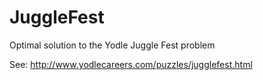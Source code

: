 JuggleFest
==========

Optimal solution to the Yodle Juggle Fest problem

See: http://www.yodlecareers.com/puzzles/jugglefest.html
